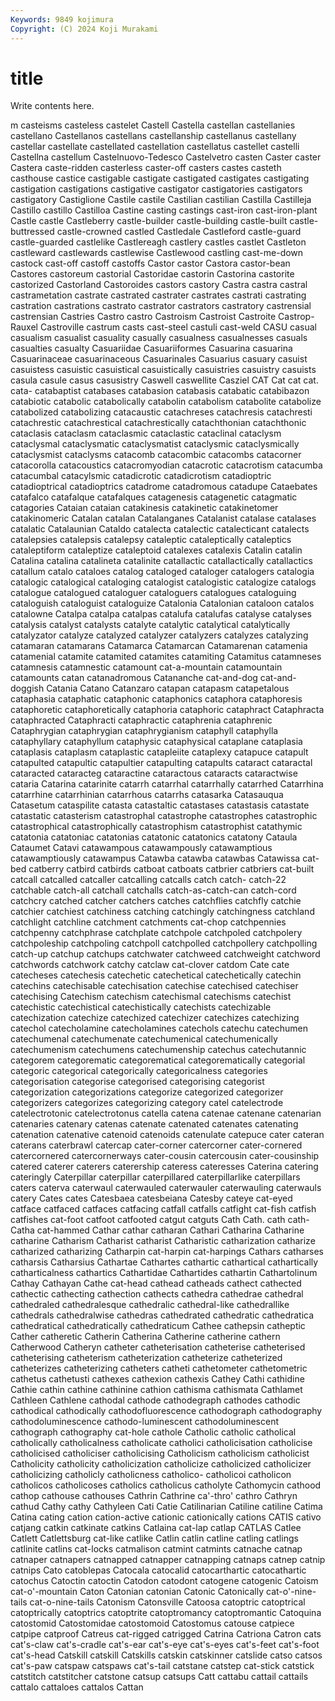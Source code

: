 ```yaml
---
Keywords: 9849 kojimura
Copyright: (C) 2024 Koji Murakami
---
```


# title

Write contents here.



m
casteisms casteless castelet Castell Castella castellan castellanies castellano Castellanos castellans
castellanship castellanus castellany castellar castellate castellated castellation castellatus castellet castelli
Castellna castellum Castelnuovo-Tedesco Castelvetro casten Caster caster Castera caste-ridden casterless
caster-off casters castes casteth casthouse castice castigable castigate castigated castigates
castigating castigation castigations castigative castigator castigatories castigators castigatory Castiglione Castile
castile Castilian castilian Castilla Castilleja Castillo castillo Castilloa Castine casting
castings cast-iron cast-iron-plant Castle castle Castleberry castle-builder castle-building castle-built castle-buttressed
castle-crowned castled Castledale Castleford castle-guard castle-guarded castlelike Castlereagh castlery castles
castlet Castleton castleward castlewards castlewise Castlewood castling cast-me-down castock cast-off
castoff castoffs Castor castor Castora castor-bean Castores castoreum castorial Castoridae
castorin Castorina castorite castorized Castorland Castoroides castors castory Castra castra
castral castrametation castrate castrated castrater castrates castrati castrating castration castrations
castrato castrator castrators castratory castrensial castrensian Castries Castro castro Castroism
Castroist Castroite Castrop-Rauxel Castroville castrum casts cast-steel castuli cast-weld CASU
casual casualism casualist casuality casually casualness casualnesses casuals casualties casualty
Casuariidae Casuariiformes Casuarina casuarina Casuarinaceae casuarinaceous Casuarinales Casuarius casuary casuist
casuistess casuistic casuistical casuistically casuistries casuistry casuists casula casule casus
casusistry Caswell caswellite Casziel CAT Cat cat cat. cata- catabaptist
catabases catabasion catabasis catabatic catabibazon catabiotic catabolic catabolically catabolin catabolism
catabolite catabolize catabolized catabolizing catacaustic catachreses catachresis catachresti catachrestic catachrestical
catachrestically catachthonian catachthonic cataclasis cataclasm cataclasmic cataclastic cataclinal cataclysm cataclysmal
cataclysmatic cataclysmatist cataclysmic cataclysmically cataclysmist cataclysms catacomb catacombic catacombs catacorner
catacorolla catacoustics catacromyodian catacrotic catacrotism catacumba catacumbal catacylsmic catadicrotic catadicrotism
catadioptric catadioptrical catadioptrics catadrome catadromous catadupe Cataebates catafalco catafalque catafalques
catagenesis catagenetic catagmatic catagories Cataian cataian catakinesis catakinetic catakinetomer catakinomeric
Catalan catalan Catalanganes Catalanist catalase catalases catalatic Catalaunian Cataldo catalecta
catalectic catalecticant catalects catalepsies catalepsis catalepsy cataleptic cataleptically cataleptics cataleptiform
cataleptize cataleptoid catalexes catalexis Catalin catalin Catalina catalina catalineta catalinite
catallactic catallactically catallactics catallum catalo cataloes catalog cataloged cataloger catalogers
catalogia catalogic catalogical cataloging catalogist catalogistic catalogize catalogs catalogue catalogued
cataloguer cataloguers catalogues cataloguing cataloguish cataloguist cataloguize Catalonia Catalonian cataloon
catalos catalowne Catalpa catalpa catalpas catalufa catalufas catalyse catalyses catalysis
catalyst catalysts catalyte catalytic catalytical catalytically catalyzator catalyze catalyzed catalyzer
catalyzers catalyzes catalyzing catamaran catamarans Catamarca Catamarcan Catamarenan catamenia catamenial
catamite catamited catamites catamiting Catamitus catamneses catamnesis catamnestic catamount cat-a-mountain
catamountain catamounts catan catanadromous Catananche cat-and-dog cat-and-doggish Catania Catano Catanzaro
catapan catapasm catapetalous cataphasia cataphatic cataphonic cataphonics cataphora cataphoresis cataphoretic
cataphoretically cataphoria cataphoric cataphract Cataphracta cataphracted Cataphracti cataphractic cataphrenia cataphrenic
Cataphrygian cataphrygian cataphrygianism cataphyll cataphylla cataphyllary cataphyllum cataphysic cataphysical cataplane
cataplasia cataplasis cataplasm cataplastic catapleiite cataplexy catapuce catapult catapulted catapultic
catapultier catapulting catapults cataract cataractal cataracted cataracteg cataractine cataractous cataracts
cataractwise cataria Catarina catarinite catarrh catarrhal catarrhally catarrhed Catarrhina catarrhine
catarrhinian catarrhous catarrhs catasarka Catasauqua Catasetum cataspilite catasta catastaltic catastases
catastasis catastate catastatic catasterism catastrophal catastrophe catastrophes catastrophic catastrophical catastrophically
catastrophism catastrophist catathymic catatonia catatoniac catatonias catatonic catatonics catatony Cataula
Cataumet Catavi catawampous catawampously catawamptious catawamptiously catawampus Catawba catawba catawbas
Catawissa cat-bed catberry catbird catbirds catboat catboats catbrier catbriers cat-built
catcall catcalled catcaller catcalling catcalls catch catch- catch-22 catchable catch-all
catchall catchalls catch-as-catch-can catch-cord catchcry catched catcher catchers catches catchflies
catchfly catchie catchier catchiest catchiness catching catchingly catchingness catchland catchlight
catchline catchment catchments cat-chop catchpennies catchpenny catchphrase catchplate catchpole catchpoled
catchpolery catchpoleship catchpoling catchpoll catchpolled catchpollery catchpolling catch-up catchup catchups
catchwater catchweed catchweight catchword catchwords catchwork catchy catclaw cat-clover catdom
Cate cate catecheses catechesis catechetic catechetical catechetically catechin catechins catechisable
catechisation catechise catechised catechiser catechising Catechism catechism catechismal catechisms catechist
catechistic catechistical catechistically catechists catechizable catechization catechize catechized catechizer catechizes
catechizing catechol catecholamine catecholamines catechols catechu catechumen catechumenal catechumenate catechumenical
catechumenically catechumenism catechumens catechumenship catechus catechutannic categorem categorematic categorematical categorematically
categorial categoric categorical categorically categoricalness categories categorisation categorise categorised categorising
categorist categorization categorizations categorize categorized categorizer categorizers categorizes categorizing category
catel catelectrode catelectrotonic catelectrotonus catella catena catenae catenane catenarian catenaries
catenary catenas catenate catenated catenates catenating catenation catenative catenoid catenoids
catenulate catepuce cater cateran caterans caterbrawl catercap cater-corner catercorner cater-cornered
catercornered catercornerways cater-cousin catercousin cater-cousinship catered caterer caterers caterership cateress
cateresses Caterina catering cateringly Caterpillar caterpillar caterpillared caterpillarlike caterpillars caters
caterva caterwaul caterwauled caterwauler caterwauling caterwauls catery Cates cates Catesbaea
catesbeiana Catesby cateye cat-eyed catface catfaced catfaces catfacing catfall catfalls
catfight cat-fish catfish catfishes cat-foot catfoot catfooted catgut catguts Cath
Cath. cath cath- Catha cat-hammed Cathar cathar catharan Cathari Catharina
Catharine catharine Catharism Catharist catharist Catharistic catharization catharize catharized catharizing
Catharpin cat-harpin cat-harpings Cathars catharses catharsis Catharsius Cathartae Cathartes cathartic
cathartical cathartically catharticalness cathartics Cathartidae Cathartides cathartin Cathartolinum Cathay Cathayan
Cathe cat-head cathead catheads cathect cathected cathectic cathecting cathection cathects
cathedra cathedrae cathedral cathedraled cathedralesque cathedralic cathedral-like cathedrallike cathedrals cathedralwise
cathedras cathedrated cathedratic cathedratica cathedratical cathedratically cathedraticum Cathee cathepsin catheptic
Cather catheretic Catherin Catherina Catherine catherine cathern Catherwood Catheryn catheter
catheterisation catheterise catheterised catheterising catheterism catheterization catheterize catheterized catheterizes catheterizing
catheters catheti cathetometer cathetometric cathetus cathetusti cathexes cathexion cathexis Cathey
Cathi cathidine Cathie cathin cathine cathinine cathion cathisma cathismata Cathlamet
Cathleen Cathlene cathodal cathode cathodegraph cathodes cathodic cathodical cathodically cathodofluorescence
cathodograph cathodography cathodoluminescence cathodo-luminescent cathodoluminescent cathograph cathography cat-hole cathole Catholic
catholic catholical catholically catholicalness catholicate catholici catholicisation catholicise catholicised catholiciser
catholicising Catholicism catholicism catholicist Catholicity catholicity catholicization catholicize catholicized catholicizer
catholicizing catholicly catholicness catholico- catholicoi catholicon catholicos catholicoses catholics catholicus
catholyte Cathomycin cathood cathop cathouse cathouses Cathrin Cathrine ca'-thro' cathro
Cathryn cathud Cathy cathy Cathyleen Cati Catie Catilinarian Catiline catiline
Catima Catina cating cation cation-active cationic cationically cations CATIS cativo
catjang catkin catkinate catkins Catlaina cat-lap catlap CATLAS Catlee Catlett
Catlettsburg cat-like catlike Catlin catlin catline catling catlings catlinite catlins
cat-locks catmalison catmint catmints catnache catnap catnaper catnapers catnapped catnapper
catnapping catnaps catnep catnip catnips Cato catoblepas Catocala catocalid catocarthartic
catocathartic catochus Catoctin catoctin Catodon catodont catogene catogenic Catoism cat-o'-mountain
Caton Catonian catonian Catonic Catonically cat-o'-nine-tails cat-o-nine-tails Catonism Catonsville Catoosa
catoptric catoptrical catoptrically catoptrics catoptrite catoptromancy catoptromantic Catoquina catostomid Catostomidae
catostomoid Catostomus catouse catpiece catpipe catproof Catreus cat-rigged catrigged Catrina
Catriona Catron cats cat's-claw cat's-cradle cat's-ear cat's-eye cat's-eyes cat's-feet cat's-foot
cat's-head Catskill catskill Catskills catskin catskinner catslide catso catsos cat's-paw
catspaw catspaws cat's-tail catstane catstep cat-stick catstick catstitch catstitcher catstone
catsup catsups Catt cattabu cattail cattails cattalo cattaloes cattalos Cattan
